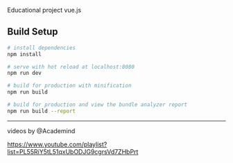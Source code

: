 Educational project vue.js 

## Build Setup

``` bash
# install dependencies
npm install

# serve with hot reload at localhost:8080
npm run dev

# build for production with minification
npm run build

# build for production and view the bundle analyzer report
npm run build --report
```
________________________________

videos by @Academind

https://www.youtube.com/playlist?list=PL55RiY5tL51qxUbODJG9cgrsVd7ZHbPrt